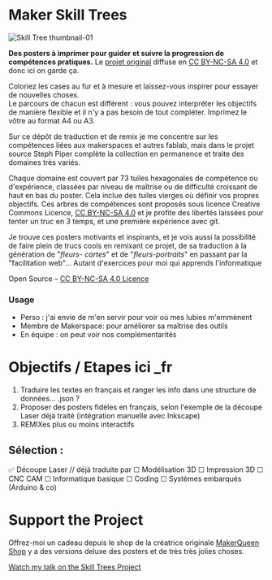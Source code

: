 # Maker Skill Trees  
![Skill Tree thumbnail-01](https://github.com/sjpiper145/MakerSkillTree/assets/7828884/66825c18-a0fb-4693-87ef-d1eb3c1e22a0)

**Des posters à imprimer pour guider et suivre la progression de compétences pratiques.** 
Le [projet original](https://github.com/sjpiper145/MakerSkillTree/) diffuse en [CC BY-NC-SA 4.0](https://creativecommons.org/licenses/by-nc-sa/4.0/) et donc ici on garde ça.

  Coloriez les cases au fur et à mesure et laissez-vous inspirer pour essayer de nouvelles choses.  
  Le parcours de chacun est différent  :  vous pouvez interpréter les objectifs de manière flexible et il n'y a pas besoin de tout compléter.  Imprimez le vôtre au format A4 ou A3.

Sur ce dépôt de traduction et de remix je me concentre sur les compétences liées aux makerspaces et autres fablab, mais dans le projet source Steph Piper complète la collection en permanence et traite des domaines très variés. 

Chaque domaine est couvert par 73 tuiles hexagonales de compétence ou d'expérience, classées par niveau de maîtrise ou de difficulté croissant de haut en bas du poster. Cela inclue des tuiles vierges où définir vos propres objectifs. 
Ces arbres de compétences sont proposés sous licence Creative Commons Licence, [CC BY-NC-SA 4.0](https://creativecommons.org/licenses/by-nc-sa/4.0/) et je profite des libertés laissées pour tenter un truc en 3 temps, et une première expérience avec git.

Je trouve ces posters motivants et inspirants, et je vois aussi la possibilité de faire plein de trucs cools en remixant ce projet, de sa traduction à la génération de "*fleurs- cartes*" et de "*fleurs-portraits*" en passant par la "facilitation web"... Autant d'exercices pour moi qui apprends l'informatique

Open Source – [CC BY-NC-SA 4.0 Licence](https://creativecommons.org/licenses/by-nc-sa/4.0/)

### Usage 
- Perso : j'ai envie de m'en servir pour voir où mes lubies m'emmènent
- Membre de Makerspace: pour améliorer sa maîtrise des outils 
- En équipe : on peut voir nos complémentarités
 
# Objectifs / Etapes ici _fr

1. Traduire les textes en français et ranger les info dans une structure de données... .json ?    
2. Proposer des posters fidèles en français, selon l'exemple de la découpe Laser déjà traité (intégration manuelle avec Inkscape)
3. REMIXes plus ou moins interactifs  

## Sélection : 
✅ Découpe Laser // déjà traduite par 
☐ Modélisation 3D
☐ Impression 3D
☐ CNC CAM
☐ Informatique basique
☐ Coding
☐ Systèmes embarqués (Arduino & co)

# Support the Project
Offrez-moi un cadeau depuis le shop de la créatrice originale [MakerQueen Shop](https://www.etsy.com/shop/makerqueenau/) y a des versions deluxe des posters et de très très jolies choses.
 
[Watch my talk on the Skill Trees Project](https://youtu.be/6fygx-TUxs4) 
 